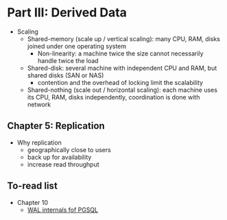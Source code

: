 # Part III: Derived Data
* Scaling
    * Shared-memory (scale up / vertical scaling): many CPU, RAM, disks joined under one operating system
        * Non-linearity: a machine twice the size cannot necessarily handle twice the load
    * Shared-disk: several machine with independent CPU and RAM, but shared disks (SAN or NAS)
        * contention and the overhead of locking limit the scalability
    * Shared-nothing (scale out / horizontal scaling): each machine uses its CPU, RAM, disks independently, coordination is done with network
## Chapter 5: Replication
* Why replication
    * geographically close to users
    * back up for availability
    * increase read throughput

## To-read list
* Chapter 10
    * [WAL internals fof PGSQL](https://www.pgcon.org/2012/schedule/attachments/258_212_Internals%20Of%20PostgreSQL%20Wal.pdf)
    